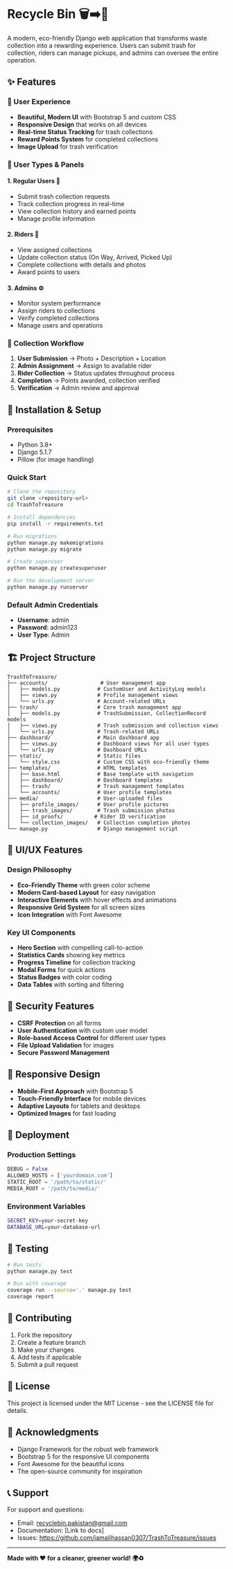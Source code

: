 # Recycle Bin 🗑️➡️💎

A modern, eco-friendly Django web application that transforms waste collection into a rewarding experience. Users can submit trash for collection, riders can manage pickups, and admins can oversee the entire operation.

## ✨ Features

### 🌟 User Experience
- **Beautiful, Modern UI** with Bootstrap 5 and custom CSS
- **Responsive Design** that works on all devices
- **Real-time Status Tracking** for trash collections
- **Reward Points System** for completed collections
- **Image Upload** for trash verification

### 👥 User Types & Panels

#### 1. **Regular Users** 👤
- Submit trash collection requests
- Track collection progress in real-time
- View collection history and earned points
- Manage profile information

#### 2. **Riders** 🚗
- View assigned collections
- Update collection status (On Way, Arrived, Picked Up)
- Complete collections with details and photos
- Award points to users

#### 3. **Admins** ⚙️
- Monitor system performance
- Assign riders to collections
- Verify completed collections
- Manage users and operations

### 🔄 Collection Workflow
1. **User Submission** → Photo + Description + Location
2. **Admin Assignment** → Assign to available rider
3. **Rider Collection** → Status updates throughout process
4. **Completion** → Points awarded, collection verified
5. **Verification** → Admin review and approval

## 🚀 Installation & Setup

### Prerequisites
- Python 3.8+
- Django 5.1.7
- Pillow (for image handling)

### Quick Start
```bash
# Clone the repository
git clone <repository-url>
cd TrashToTreasure

# Install dependencies
pip install -r requirements.txt

# Run migrations
python manage.py makemigrations
python manage.py migrate

# Create superuser
python manage.py createsuperuser

# Run the development server
python manage.py runserver
```

### Default Admin Credentials
- **Username**: admin
- **Password**: admin123
- **User Type**: Admin

## 🏗️ Project Structure

```
TrashToTreasure/
├── accounts/                 # User management app
│   ├── models.py            # CustomUser and ActivityLog models
│   ├── views.py             # Profile management views
│   └── urls.py              # Account-related URLs
├── trash/                   # Core trash management app
│   ├── models.py            # TrashSubmission, CollectionRecord models
│   ├── views.py             # Trash submission and collection views
│   └── urls.py              # Trash-related URLs
├── dashboard/               # Main dashboard app
│   ├── views.py             # Dashboard views for all user types
│   └── urls.py              # Dashboard URLs
├── static/                  # Static files
│   └── style.css            # Custom CSS with eco-friendly theme
├── templates/               # HTML templates
│   ├── base.html            # Base template with navigation
│   ├── dashboard/           # Dashboard templates
│   ├── trash/               # Trash management templates
│   └── accounts/            # User profile templates
├── media/                   # User-uploaded files
│   ├── profile_images/      # User profile pictures
│   ├── trash_images/        # Trash submission photos
│   ├── id_proofs/          # Rider ID verification
│   └── collection_images/   # Collection completion photos
└── manage.py                # Django management script
```

## 🎨 UI/UX Features

### Design Philosophy
- **Eco-Friendly Theme** with green color scheme
- **Modern Card-based Layout** for easy navigation
- **Interactive Elements** with hover effects and animations
- **Responsive Grid System** for all screen sizes
- **Icon Integration** with Font Awesome

### Key UI Components
- **Hero Section** with compelling call-to-action
- **Statistics Cards** showing key metrics
- **Progress Timeline** for collection tracking
- **Modal Forms** for quick actions
- **Status Badges** with color coding
- **Data Tables** with sorting and filtering

## 🔐 Security Features

- **CSRF Protection** on all forms
- **User Authentication** with custom user model
- **Role-based Access Control** for different user types
- **File Upload Validation** for images
- **Secure Password Management**

## 📱 Responsive Design

- **Mobile-First Approach** with Bootstrap 5
- **Touch-Friendly Interface** for mobile devices
- **Adaptive Layouts** for tablets and desktops
- **Optimized Images** for fast loading

## 🚀 Deployment

### Production Settings
```python
DEBUG = False
ALLOWED_HOSTS = ['yourdomain.com']
STATIC_ROOT = '/path/to/static/'
MEDIA_ROOT = '/path/to/media/'
```

### Environment Variables
```bash
SECRET_KEY=your-secret-key
DATABASE_URL=your-database-url
```

## 🧪 Testing

```bash
# Run tests
python manage.py test

# Run with coverage
coverage run --source='.' manage.py test
coverage report
```

## 🤝 Contributing

1. Fork the repository
2. Create a feature branch
3. Make your changes
4. Add tests if applicable
5. Submit a pull request

## 📄 License

This project is licensed under the MIT License - see the LICENSE file for details.

## 🙏 Acknowledgments

- Django Framework for the robust web framework
- Bootstrap 5 for the responsive UI components
- Font Awesome for the beautiful icons
- The open-source community for inspiration

## 📞 Support

For support and questions:
- Email: recyclebin.pakistan@gmail.com
- Documentation: [Link to docs]
- Issues: https://github.com/jamalihassan0307/TrashToTreasure/issues

---

**Made with ❤️ for a cleaner, greener world! 🌍♻️**
